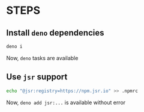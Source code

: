 # STEPS

## Install `deno` dependencies

```bash
deno i
```

Now, `deno` tasks are available

## Use `jsr` support

```bash
echo "@jsr:registry=https://npm.jsr.io" >> .npmrc
```

Now, `deno add jsr:...` is available without error


